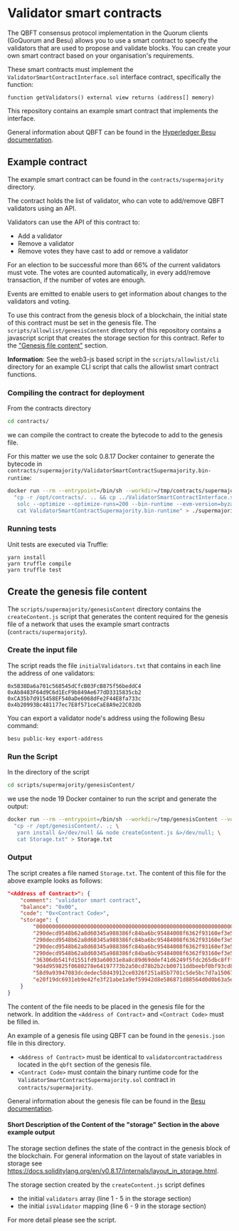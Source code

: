 # Validator smart contracts

The QBFT consensus protocol implementation in the Quorum clients (GoQuorum and Besu) allows you to use a smart
contract to specify the validators that are used to propose and validate blocks. You can create your own
smart contract based on your organisation's requirements.

These smart contracts must implement the `ValidatorSmartContractInterface.sol` interface contract, specifically the
function:

    function getValidators() external view returns (address[] memory)

This repository contains an example smart contract that implements the interface.

General information about QBFT can be found in the [Hyperledger Besu documentation](https://besu.hyperledger.org/en/stable/HowTo/Configure/Consensus-Protocols/QBFT/).

## Example contract

The example smart contract can be found in the `contracts/supermajority` directory.

The contract holds the list of validator, who can vote to add/remove QBFT validators using an API.

Validators can use the API of this contract to:

* Add a validator
* Remove a validator
* Remove votes they have cast to add or remove a validator

For an election to be successful more than 66% of the current validators must vote. The votes are counted automatically, in every add/remove transaction, if the number of votes are enough.

Events are emitted to enable users to get information about changes to the validators and voting.

To use this contract from the genesis block of a blockchain, the initial state of this contract
must be set in the genesis file. The `scripts/allowlist/genesisContent` directory of this
repository contains a javascript script that creates the storage section for this contract.
Refer to the ["Genesis file content"](#genesis-file-content) section.

**Information**: See the web3-js based script in the `scripts/allowlist/cli` directory for an example CLI script
that calls the allowlist smart contract functions.

### Compiling the contract for deployment

From the contracts directory

```sh
cd contracts/
```

we can compile the contract to create the bytecode to add to the genesis file.

For this matter we use the solc 0.8.17 Docker container to generate the bytecode in `contracts/supermajority/ValidatorSmartContractSupermajority.bin-runtime`:

```sh
docker run --rm --entrypoint=/bin/sh --workdir=/tmp/contracts/supermajority --volume=$PWD:/opt/contracts ethereum/solc:0.8.17-alpine -c \
  "cp -r /opt/contracts/. .. && cp ../ValidatorSmartContractInterface.sol .; \
   solc --optimize --optimize-runs=200 --bin-runtime --evm-version=byzantium --overwrite -o . ./ValidatorSmartContractSupermajority.sol &>/dev/null; \
   cat ValidatorSmartContractSupermajority.bin-runtime" > ./supermajority/ValidatorSmartContractSupermajority.bin-runtime
```

### Running tests

Unit tests are executed via Truffle:

    yarn install
    yarn truffle compile
    yarn truffle test

## Create the genesis file content

The `scripts/supermajority/genesisContent` directory contains the `createContent.js` script that generates the content
required for the genesis file of a network that uses the example smart contracts (`contracts/supermajority`).

### Create the input file

The script reads the file `initialValidators.txt` that contains in each line the address of one validators:

    0x5B38Da6a701c568545dCfcB03FcB875f56beddC4
    0xAb8483F64d9C6d1EcF9b849Ae677dD3315835cb2
    0xCA35b7d915458EF540aDe6068dFe2F44E8fa733c
    0x4b20993Bc481177ec7E8f571ceCaE8A9e22C02db

You can export a validator node's address using the following Besu command:

    besu public-key export-address

### Run the Script

In the directory of the script

```sh
cd scripts/supermajority/genesisContent/
```

we use the node 19 Docker container to run the script and generate the output:

```sh
docker run --rm --entrypoint=/bin/sh --workdir=/tmp/genesisContent --volume=$PWD:/opt/genesisContent node:19-alpine3.16 -c \
  "cp -r /opt/genesisContent/. .; \
   yarn install &>/dev/null && node createContent.js &>/dev/null; \
   cat Storage.txt" > Storage.txt
```

### Output

The script creates a file named `Storage.txt`. The content of this file for the above example looks as follows:

```json
"<Address of Contract>": {
	"comment": "validator smart contract",
	"balance": "0x00",
	"code": "0x<Contract Code>",
	"storage": {
		"0000000000000000000000000000000000000000000000000000000000000000": "0000000000000000000000000000000000000000000000000000000000000004",
		"290decd9548b62a8d60345a988386fc84ba6bc95484008f6362f93160ef3e563": "0000000000000000000000005b38da6a701c568545dcfcb03fcb875f56beddc4",
		"290decd9548b62a8d60345a988386fc84ba6bc95484008f6362f93160ef3e564": "000000000000000000000000ab8483f64d9c6d1ecf9b849ae677dd3315835cb2",
		"290decd9548b62a8d60345a988386fc84ba6bc95484008f6362f93160ef3e565": "000000000000000000000000ca35b7d915458ef540ade6068dfe2f44e8fa733c",
		"290decd9548b62a8d60345a988386fc84ba6bc95484008f6362f93160ef3e566": "0000000000000000000000004b20993bc481177ec7e8f571cecae8a9e22c02db",
		"36306db541fd1551fd93a60031e8a8c89d69ddef41d6249f5fdc265dbc8fffa2": "0000000000000000000000000000000000000000000000000000000000000001",
		"9d4d959825f0680278e64197773b2a50cd78b2b2cb00711ddbeebf0bf93cd8a4": "0000000000000000000000000000000000000000000000000000000000000001",
		"58d9a93947083dcdedec58d43912ce0326f251a85b7701c5de5bc7d7a150676e": "0000000000000000000000000000000000000000000000000000000000000001",
		"e20f19dc6931eb9e42fe3f21abe1a9ef59942d8e586871d88564d0d0b63a5e5c": "0000000000000000000000000000000000000000000000000000000000000001"
	}
}
```

The content of the file needs to be placed in the genesis file for the network. In addition the `<Address of Contract>`
and `<Contract Code>` must be filled in.

An example of a genesis file using QBFT can be found in the `genesis.json` file in this directory.

* `<Address of Contract>` must be identical to `validatorcontractaddress` located in the `qbft` section of the genesis file.
* `<Contract Code>` must contain the binary runtime code for the `ValidatorSmartContractSupermajority.sol` contract in `contracts/supermajority`.

General information about the genesis file can be found in the [Besu documentation](https://besu.hyperledger.org/en/stable/Reference/Config-Items/).

#### Short Description of the Content of the "storage" Section in the above example output

The storage section defines the state of the contract in the genesis block of the blockchain.
For general information on the layout of state variables in storage see
https://docs.soliditylang.org/en/v0.8.17/internals/layout_in_storage.html.

The storage section created by the `createContent.js` script defines
* the initial `validators` array (line 1 - 5 in the storage section)
* the initial `isValidator` mapping (line 6 - 9 in the storage section)

For more detail please see the script.
